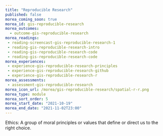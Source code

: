 ```yaml
---
title: "Reproducible Research"
published: false
morea_coming_soon: true
morea_id: gis-reproducible-research
morea_outcomes:
  - outcome-gis-reproducible-research
morea_readings:
 - reading-screencast-gis-reproducible-research-1
 - reading-gis-reproducible-research-intro
 - reading-gis-reproducible-research-code
 - reading-gis-reproducible-research-code
morea_experiences:
 - experience-gis-reproducible-research-principles
 - experience-gis-reproducible-research-github
 - experience-gis-reproducible-research-r
morea_assessments:
 - assessment-gis-reproducible-research
morea_icon_url: /morea/gis-reproducible-research/spatial-r-r.png
morea_type: module
morea_sort_order: 5
morea_start_date: "2021-10-19"
morea_end_date: "2021-11-02T23:00"
---
```


Ethics: A group of moral principles or values that define or direct us to the right choice.
